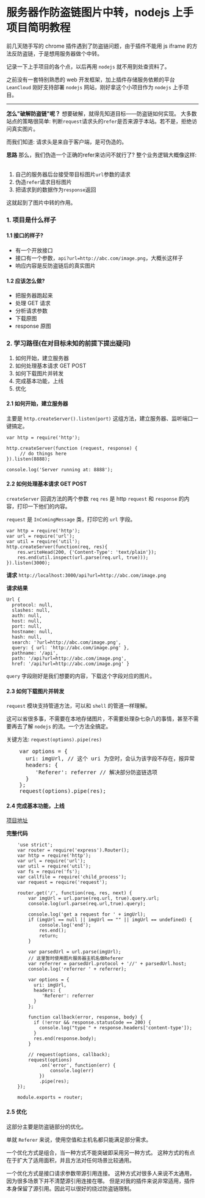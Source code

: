 # 服务器作防盗链图片中转，nodejs 上手项目简明教程


前几天随手写的 chrome 插件遇到了防盗链问题，由于插件不能用 js iframe 的方法反防盗链，于是想用服务器做个中转。


记录一下上手项目的各个点，以后再用 `nodejs` 就不用到处查资料了。

之前没有一套特别熟悉的 web 开发框架，加上插件存储服务依赖的平台 `LeanCloud` 刚好支持部署 `nodejs` 网站，刚好拿这个小项目作为 `nodejs` 上手项目。

---

**怎么"破解防盗链"呢？**
想要破解，就得先知道目标——防盗链如何实现。
大多数站点的策略很简单: 判断`request`请求头的`refer`是否来源于本站。若不是，拒绝访问真实图片。

而我们知道: 请求头是来自于客户端，是可伪造的。

**思路**
那么，我们伪造一个正确的refer来访问不就行了?
整个业务逻辑大概像这样:  
1. 自己的服务器后台接受带目标图片`url`参数的请求
2. 伪造`refer`请求目标图片
3. 把请求到的数据作为`response`返回

这就起到了图片中转的作用。



### 1. 项目是什么样子
#### 1.1 接口的样子?
- 有一个开放接口
- 接口有一个参数，`api?url=http://abc.com/image.png`，大概长这样子
- 响应内容是反防盗链后的真实图片

#### 1.2 应该怎么做?
- 把服务器跑起来
- 处理 GET 请求
- 分析请求参数
- 下载原图
- response 原图


### 2. 学习路径(在对目标未知的前提下提出疑问)

1.  如何开始，建立服务器
2.  如何处理基本请求 GET POST
3.  如何下载图片并转发
4.  完成基本功能，上线
5.  优化

#### 2.1 如何开始，建立服务器
主要是  `http.createServer().listen(port)` 这组方法，建立服务器、监听端口一键搞定。

```
var http = require('http');
	
http.createServer(function (request, response) {
	 // do things here
}).listen(8888);
	
console.log('Server running at: 8888');
```

#### 2.2 如何处理基本请求 GET POST
`createServer` 回调方法的两个参数 `req` `res` 是 http `request` 和 `response` 的内容，打印一下他们的内容。

`request` 是 `InComingMessage` 类，打印它的 `url` 字段。

```
var http = require('http');
var url = require('url');
var util = require('util');
http.createServer(function(req, res){
    res.writeHead(200, {'Content-Type': 'text/plain'});
	res.end(util.inspect(url.parse(req.url, true)));
}).listen(3000);
```

**请求**
`http://localhost:3000/api?url=http://abc.com/image.png`

**请求结果**

```
Url {
  protocol: null,
  slashes: null,
  auth: null,
  host: null,
  port: null,
  hostname: null,
  hash: null,
  search: '?url=http://abc.com/image.png',
  query: { url: 'http://abc.com/image.png' },
  pathname: '/api',
  path: '/api?url=http://abc.com/image.png',
  href: '/api?url=http://abc.com/image.png' }
```

`query` 字段刚好是我们想要的内容，下载这个字段对应的图片。

#### 2.3 如何下载图片并转发
`request` 模块支持管道方法，可以和 `shell` 的管道一样理解。

这可以省很多事，不需要在本地存储图片，不需要处理杂七杂八的事情，甚至不需要再去了解 `nodejs` 的流。一个方法全搞定。

关键方法: `request(options).pipe(res)`

<pre>
	var options = {
	  uri: imgUrl, // 这个 uri 为空时，会认为该字段不存在，报异常
	  headers: {
	     'Referer': referrer // 解决部分防盗链选项
	  }
	};
	request(options).pipe(res);
</pre>

#### 2.4 完成基本功能，上线
[项目地址](https://github.com/auv1107/FileTransferServer/blob/master/routes/image.js)

**完整代码**

```
	'use strict';
	var router = require('express').Router();
	var http = require('http');
	var url = require('url');
	var util = require('util');
	var fs = require('fs');
	var callfile = require('child_process');
	var request = require('request');
	
	router.get('/', function(req, res, next) {
		var imgUrl = url.parse(req.url, true).query.url;
	    console.log(url.parse(req.url,true).query); 
	
	    console.log('get a request for ' + imgUrl);
	    if (imgUrl == null || imgUrl == "" || imgUrl == undefined) {
	    	console.log('end');
	    	res.end();
	    	return;
	    }
	
	    var parsedUrl = url.parse(imgUrl);
	    // 这里暂时使用图片服务器主机名做Referer
	    var referrer = parsedUrl.protocol + '//' + parsedUrl.host; 
	    console.log('referrer ' + referrer);
	
		var options = {
		  uri: imgUrl,
		  headers: {
		     'Referer': referrer
		  }
		};
	
		function callback(error, response, body) {
		  if (!error && response.statusCode == 200) {
		    console.log("type " + response.headers['content-type']);
		  }
		  res.end(response.body);
		}
	
		// request(options, callback);
		request(options)
			.on('error', function(err) {
			    console.log(err)
			})
			.pipe(res);
	});
	
	module.exports = router;
```

#### 2.5 优化
这部分主要是防盗链部分的优化。

单就 `Referer` 来说，使用空值和主机名都只能满足部分需求。

一个优化方式是组合，当一种方式不能突破即采用另一种方式。
这种方式的有点在于扩大了适用面积，并且方法对任何场景比较通用。

一个优化方式是接口请求参数带源引用连接。
这种方式对很多人来说不太通用，因为很多场景下并不清楚源引用连接在哪。
但是对我的插件来说非常适用，插件本身保留了源引用。因此可以很好的绕过防盗链限制。


